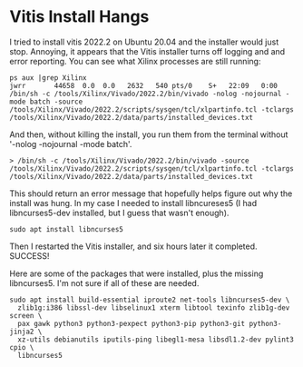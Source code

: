 Vitis Install Hangs
===================

I tried to install vitis 2022.2 on Ubuntu 20.04 and the installer would just
stop. Annoying, it appears that the Vitis installer turns off logging and and
error reporting. You can see what Xilinx processes are still running:

```
ps aux |grep Xilinx
jwrr       44658  0.0  0.0   2632   540 pts/0    S+   22:09   0:00 /bin/sh -c /tools/Xilinx/Vivado/2022.2/bin/vivado -nolog -nojournal -mode batch -source /tools/Xilinx/Vivado/2022.2/scripts/sysgen/tcl/xlpartinfo.tcl -tclargs /tools/Xilinx/Vivado/2022.2/data/parts/installed_devices.txt
```

And then, without killing the install, you  run them from the terminal without
'-nolog -nojournal -mode batch'.

```
> /bin/sh -c /tools/Xilinx/Vivado/2022.2/bin/vivado -source /tools/Xilinx/Vivado/2022.2/scripts/sysgen/tcl/xlpartinfo.tcl -tclargs /tools/Xilinx/Vivado/2022.2/data/parts/installed_devices.txt
```

This should return an error message that hopefully helps figure out why the
install was hung. In my case I needed to install libncureses5 (I had
libncurses5-dev installed, but I guess that wasn't enough).

```
sudo apt install libncurses5
```

Then I restarted the Vitis installer, and six hours later it completed. SUCCESS!

Here are some of the packages that were installed, plus the missing libncurses5.
I'm not sure if all of these are needed.

```
sudo apt install build-essential iproute2 net-tools libncurses5-dev \
  zlib1g:i386 libssl-dev libselinux1 xterm libtool texinfo zlib1g-dev screen \
  pax gawk python3 python3-pexpect python3-pip python3-git python3-jinja2 \
  xz-utils debianutils iputils-ping libegl1-mesa libsdl1.2-dev pylint3 cpio \
  libncurses5
```

